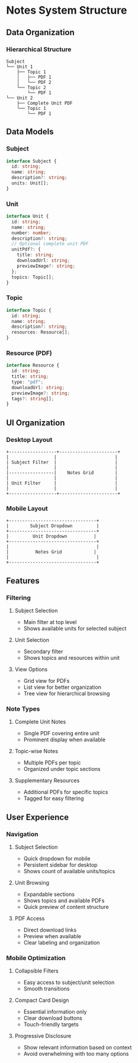 # Notes System Structure

## Data Organization

### Hierarchical Structure

```
Subject
└── Unit 1
    ├── Topic 1
    │   ├── PDF 1
    │   └── PDF 2
    └── Topic 2
        └── PDF 1
└── Unit 2
    ├── Complete Unit PDF
    └── Topic 1
        └── PDF 1
```

## Data Models

### Subject

```typescript
interface Subject {
  id: string;
  name: string;
  description?: string;
  units: Unit[];
}
```

### Unit

```typescript
interface Unit {
  id: string;
  name: string;
  number: number;
  description?: string;
  // Optional complete unit PDF
  unitPdf?: {
    title: string;
    downloadUrl: string;
    previewImage?: string;
  };
  topics: Topic[];
}
```

### Topic

```typescript
interface Topic {
  id: string;
  name: string;
  description?: string;
  resources: Resource[];
}
```

### Resource (PDF)

```typescript
interface Resource {
  id: string;
  title: string;
  type: "pdf";
  downloadUrl: string;
  previewImage?: string;
  tags?: string[];
}
```

## UI Organization

### Desktop Layout

```
+------------------+----------------------+
|                 |                      |
| Subject Filter  |                      |
|                 |                      |
|-----------------|    Notes Grid        |
|                 |                      |
| Unit Filter     |                      |
|                 |                      |
+------------------+----------------------+
```

### Mobile Layout

```
+---------------------------------+
|        Subject Dropdown         |
+---------------------------------+
|         Unit Dropdown          |
+---------------------------------+
|                                 |
|          Notes Grid            |
|                                 |
+---------------------------------+
```

## Features

### Filtering

1. Subject Selection

   - Main filter at top level
   - Shows available units for selected subject

2. Unit Selection

   - Secondary filter
   - Shows topics and resources within unit

3. View Options
   - Grid view for PDFs
   - List view for better organization
   - Tree view for hierarchical browsing

### Note Types

1. Complete Unit Notes

   - Single PDF covering entire unit
   - Prominent display when available

2. Topic-wise Notes

   - Multiple PDFs per topic
   - Organized under topic sections

3. Supplementary Resources
   - Additional PDFs for specific topics
   - Tagged for easy filtering

## User Experience

### Navigation

1. Subject Selection

   - Quick dropdown for mobile
   - Persistent sidebar for desktop
   - Shows count of available units/topics

2. Unit Browsing

   - Expandable sections
   - Shows topics and available PDFs
   - Quick preview of content structure

3. PDF Access
   - Direct download links
   - Preview when available
   - Clear labeling and organization

### Mobile Optimization

1. Collapsible Filters

   - Easy access to subject/unit selection
   - Smooth transitions

2. Compact Card Design

   - Essential information only
   - Clear download buttons
   - Touch-friendly targets

3. Progressive Disclosure
   - Show relevant information based on context
   - Avoid overwhelming with too many options
